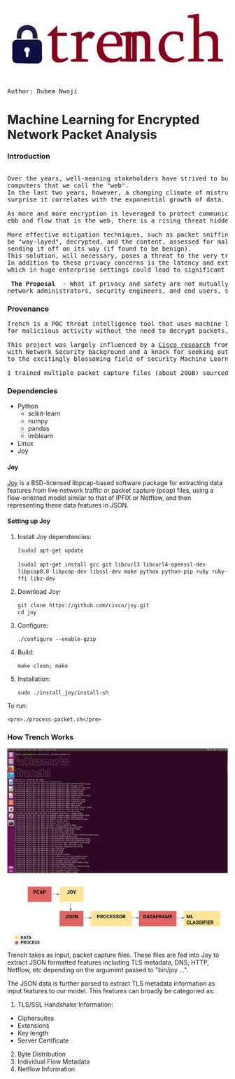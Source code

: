 

![Trench](images/trench.png)
<pre>Author: Dubem Nwoji</pre>
# Machine Learning for Encrypted Network Packet Analysis

### Introduction
<pre> 
Over the years, well-meaning stakeholders have strived to build trust into the internetwork of 
computers that we call the "web". 
In the last two years, however, a changing climate of mistrust has begun to grow and it is no 
surprise it correlates with the exponential growth of data. 

As more and more encryption is leveraged to protect communication and resources in the ever busy 
ebb and flow that is the web, there is a rising threat hidden in the shadows of TLS traffic - <bold> encrypted malware </bold>.

More effective mitigation techniques, such as packet sniffing (break and inspect) require a packet 
be "way-layed", decrypted, and the content, assessed for malicious content, before re-encrypting and 
sending it off on its way (if found to be benign). 
This solution, will necessary, poses a threat to the very trust that we strive to uphold. 
In addition to these privacy concerns is the latency and extra overhead introduced to the network - 
which in huge enterprise settings could lead to significant time and resource loss running into thousands (sometimes millions of dollars).

<b> The Proposal </b> - What if privacy and safety are not mutually exclusive and we can provide 
network administrators, security engineers, and end users, security while upholding trust and privacy?
</pre>
### Provenance
<pre>
Trench is a POC threat intelligence tool that uses machine learning to analyse encrypted network traffic 
for maliciious activity without the need to decrypt packets. 

This project was largely influenced by a <a href = "https://resources.sei.cmu.edu/asset_files/Presentation/2016_017_001_450411.pdf">Cisco research</a> from 2016. As a Data Scientist 
with Network Security background and a knack for seeking out "impossible" challenges (especially as it relates 
to the excitingly blossoming field of security Machine Learning and Privacy Engineering), I was naturally drawn to this problem.

I trained multiple packet capture files (about 20GB) sourced from [Canadian Institute of Cybersecurity, UNB](https://www.unb.ca/cic/datasets/ids-2017.html)    to build my model.
</pre>

### Dependencies
- Python
  - scikit-learn
  - numpy
  - pandas
  - imblearn
- Linux 
- Joy

#### Joy
[Joy](https://github.com/cisco/joy) is a BSD-licensed libpcap-based software package for extracting data features from live network traffic or packet capture (pcap) files, using a flow-oriented model similar to that of IPFIX or Netflow, and then representing these data features in JSON.

#### Setting up Joy
1. Install Joy dependencies:

       [sudo] apt-get update
      
       [sudo] apt-get install gcc git libcurl3 libcurl4-openssl-dev libpcap0.8 libpcap-dev libssl-dev make python python-pip ruby ruby-ffi libz-dev
      
2. Download Joy:
    
       git clone https://github.com/cisco/joy.git
       cd joy

3.  Configure:

        ./configure --enable-gzip
       
4.  Build:
      
        make clean; make

5.  Installation:
  
        sudo ./install_joy/install-sh
        
To run:
  
    <pre>./process-packet.sh</pre>
    
    
### How Trench Works
![Trenchscreen](images/Trench_screenshot.png)

       
![Trench Workflow](images/trench_workflow.PNG)
Trench takes as input, packet capture files. These files are fed into Joy to extract JSON formatted features including TLS metadata, DNS, HTTP, Netflow, etc depending on the argument passed to "bin/joy ...".

The JSON data is further parsed to extract TLS metadata information as input features to our model.
This features can broadly be categoried as:
1. TLS/SSL Handshake Information:
  - Ciphersuites
  - Extensions
  - Key length
  - Server Certificate
2. Byte Distribution
3. Individual Flow Metadata
4. Netflow Information
